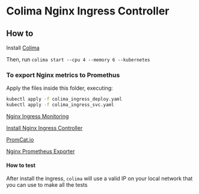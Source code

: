 # Colima Nginx Ingress Controller

## How to

Install [Colima](https://github.com/abiosoft/colima)

Then, run `colima start --cpu 4 --memory 6 --kubernetes`

### To export Nginx metrics to Promethus

Apply the files inside this folder, executing:

```sh
kubectl apply -f colima_ingress_deploy.yaml
kubectl apply -f colima_ingress_svc.yaml
```

[Nginx Ingress Monitoring](https://kubernetes.github.io/ingress-nginx/user-guide/monitoring/)

[Install Nginx Ingress Controller](https://kubernetes.github.io/ingress-nginx/deploy/)

[PromCat.io](https://promcat.io/apps/nginx)

[Nginx Prometheus Exporter](https://github.com/nginxinc/nginx-prometheus-exporter)

#### How to test

After install the ingress, `colima` will use a valid IP on your local network that you can use to make all the tests
